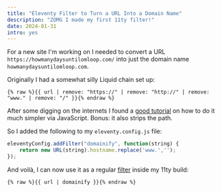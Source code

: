 ```yaml
---
title: "Eleventy Filter to Turn a URL Into a Domain Name"
description: "ZOMG I made my first 11ty filter!"
date: 2024-01-31
intro: yes
---
```

For a new site I'm working on I needed to convert a URL `https://howmanydaysuntilomloop.com/` into just the domain name `howmanydaysuntilomloop.com`.

Originally I had a somewhat silly Liquid chain set up:

```liquid
{% raw %}{{ url | remove: "https://" | remove: "http://" | remove: "www." | remove: "/" }}{% endraw %}
```

After some digging on the internets I found a [good tutorial](https://w3collective.com/get-domain-name-url-javascript/) on how to do it much simpler via JavaScript. Bonus: it also strips the path. 

So I added the following to my `eleventy.config.js` file:

```js
eleventyConfig.addFilter("domainify", function(string) {
	return new URL(string).hostname.replace('www.','');
});
```

And voilà, I can now use it as a regular [filter](https://www.11ty.dev/docs/filters/) inside my 11ty build: 

```liquid
{% raw %}{{ url | domainify }}{% endraw %}
```
